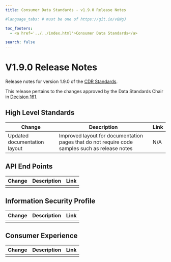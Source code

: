 ```yaml
---
title: Consumer Data Standards - v1.9.0 Release Notes

#language_tabs: # must be one of https://git.io/vQNgJ

toc_footers:
  - <a href='../../index.html'>Consumer Data Standards</a>

search: false
---
```


# V1.9.0 Release Notes
Release notes for version 1.9.0 of the [CDR Standards](../../index.html).

This release pertains to the changes approved by the Data Standards Chair in [Decision 161](https://github.com/ConsumerDataStandardsAustralia/standards/issues/161).

## High Level Standards

|Change|Description|Link|
|------|-----------|----|
| Updated documentation layout | Improved layout for documentation pages that do not require code samples such as release notes | N/A |

## API End Points

|Change|Description|Link|
|------|-----------|----|
| | | |

## Information Security Profile
|Change|Description|Link|
|------|-----------|----|
| | | |

## Consumer Experience

|Change|Description|Link|
|------|-----------|----|
| | | |
